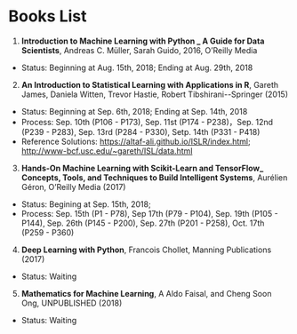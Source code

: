 # Books List

1. **Introduction to Machine Learning with Python _ A Guide for Data Scientists**, Andreas C. Müller, Sarah Guido, 2016, O’Reilly Media

 - Status: Beginning at Aug. 15th, 2018; Ending at Aug. 29th, 2018
 
2. **An Introduction to Statistical Learning  with Applications in R**, Gareth James, Daniela Witten, Trevor Hastie, Robert Tibshirani--Springer (2015)

 - Status: Beginning at Sep. 6th, 2018; Ending at Sep. 14th, 2018
 - Process: Sep. 10th (P106 - P173), Sep. 11st (P174 - P238)，Sep. 12nd (P239 - P283), Sep. 13rd (P284 - P330), Setp. 14th (P331 - P418)
 - Reference Solutions: https://altaf-ali.github.io/ISLR/index.html; http://www-bcf.usc.edu/~gareth/ISL/data.html
 
3. **Hands-On Machine Learning with Scikit-Learn and TensorFlow_ Concepts, Tools, and Techniques to Build Intelligent Systems**, Aurélien Géron, O’Reilly Media (2017)

 - Status: Begining at Sep. 15th, 2018;
 - Process: Sep. 15th (P1 - P78), Sep 17th (P79 - P104), Sep. 19th (P105 - P144), Sep. 26th (P145 - P200), Sep. 27th  (P201 - P258), Oct. 17th (P259 - P360)

4. **Deep Learning with Python**, Francois Chollet, Manning Publications (2017)

 - Status: Waiting

5. **Mathematics for Machine Learning**, A Aldo Faisal, and Cheng Soon Ong, UNPUBLISHED (2018)

 - Status: Waiting
